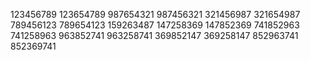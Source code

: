 123456789
123654789
987654321
987456321
321456987
321654987
789456123
789654123
159263487
147258369
147852369
741852963
741258963
963852741
963258741
369852147
369258147
852963741
852369741
